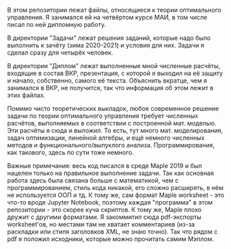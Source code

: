 В этом репозитории лежат файлы, относящиеся к теории оптимального управления. Я занимался ей на четвёртом курсе МАИ, в том числе писал по ней дипломную работу.  

В директории "Задачи" лежат решения заданий, которые надо было выполнить к зачёту (зима 2020-2021) и условия для них. Задачи я сделал сразу для четырёх человек.

В директории "Диплом" лежат выполненные мной численные расчёты, входящие в состав ВКР, презентация, с которой я выходил на её защиту и начало, собственно, самого её текста. Объяснить вкратце, чем я занимался в ВКР, не получится, так что информация об этом лежит в этих файлах.

Помимо чисто теоретических выкладок, любое современное решение задачи по теории оптимального управления требует численных расчётов, выполняемых в соответствии с построенной мат. моделью. Эти расчёты я сюда и выложил. То есть, тут много мат. моделирования, задач оптимизации, линейной алгебры, и ещё немного численных методов и функционального/выпуклого анализа. Программирования, как такового, здесь по сути тоже немного. 

Важные примечания: весь код писался в среде Maple 2019 и был нацелен только на правильное выполнение задачи. Так как основная работа здесь была связана больше с математикой, чем с программированием, стиль кода никакой, его сложно расширять, в нём не используется ООП и тд. К тому же, сам формат Maple worksheet - это что-то вроде Jupyter Notebook, поэтому каждая "программа" в этом репозитории - это скорее куча скриптов. К тому же, Maple плохо дружит с другими форматами. Я закоммитил сюда pdf-экспорты worksheet'ов, но местами там не хватает комментариев (из-за раскладки или стиля заголовков XML, не знаю точно). Так что рядом с pdf я положил исходники, которые можно прочитать самим Мэплом.

